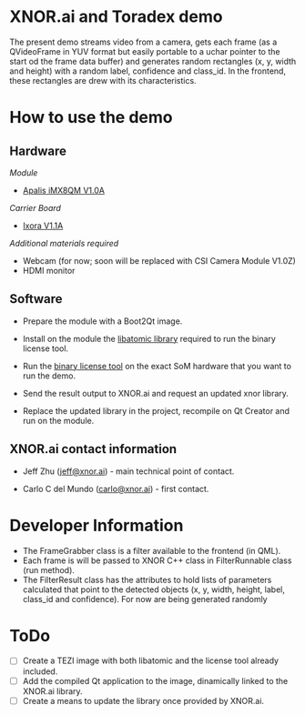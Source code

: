 # XNOR.ai and Toradex demo

The present demo streams video from a camera, gets each frame (as a QVideoFrame in YUV format but easily portable to a uchar pointer to the start od the frame data buffer) and generates random rectangles (x, y, width and height) with a random label, confidence and class_id. In the frontend, these rectangles are drew with its characteristics.

# How to use the demo

## Hardware

*Module*
  - [Apalis iMX8QM V1.0A](https://developer.toradex.com/products/apalis-som-family/modules/apalis-imx8)

*Carrier Board*
  - [Ixora V1.1A](https://developer.toradex.com/products/ixora-carrier-board)

*Additional materials required* 
  - Webcam (for now; soon will be replaced with CSI Camera Module V1.0Z)
  - HDMI monitor

## Software

- Prepare the module with a Boot2Qt image.

- Install on the module the [libatomic library](/tools) required to run the binary license tool.

- Run the [binary license tool](/tools) on the exact SoM hardware that you want to run the demo.

- Send the result output to XNOR.ai and request an updated xnor library.

- Replace the updated library in the project, recompile on Qt Creator and run on the module.

## XNOR.ai contact information

- Jeff Zhu (jeff@xnor.ai) - main technical point of contact.

- Carlo C del Mundo (carlo@xnor.ai) - first contact.

# Developer Information

- The FrameGrabber class is a filter available to the frontend (in QML). 
- Each frame is will be passed to XNOR C++ class in FilterRunnable class (run method). 
- The FilterResult class has the attributes to hold lists of parameters calculated that point to the detected objects (x, y, width, height, label, class_id and confidence). For now are being generated randomly 

# ToDo

- [ ] Create a TEZI image with both libatomic and the license tool already included.
- [ ] Add the compiled Qt application to the image, dinamically linked to the XNOR.ai library.
- [ ] Create a means to update the library once provided by XNOR.ai.
